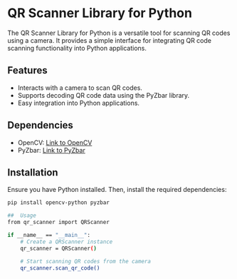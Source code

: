 # QR Scanner Library for Python

The QR Scanner Library for Python is a versatile tool for scanning QR codes using a camera. It provides a simple interface for integrating QR code scanning functionality into Python applications.

## Features

- Interacts with a camera to scan QR codes.
- Supports decoding QR code data using the PyZbar library.
- Easy integration into Python applications.

## Dependencies

- OpenCV: [Link to OpenCV](https://opencv.org/)
- PyZbar: [Link to PyZbar](https://github.com/NaturalHistoryMuseum/pyzbar)

## Installation

Ensure you have Python installed. Then, install the required dependencies:

```bash
pip install opencv-python pyzbar

##  Usage
from qr_scanner import QRScanner

if __name__ == "__main__":
    # Create a QRScanner instance
    qr_scanner = QRScanner()

    # Start scanning QR codes from the camera
    qr_scanner.scan_qr_code()
